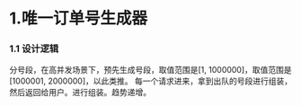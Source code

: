 # 1.唯一订单号生成器
### 1.1 设计逻辑
分号段，在高并发场景下，预先生成号段，取值范围是[1, 1000000]，取值范围是[1000001, 2000000]，以此类推。
每一个请求进来，拿到出队的号段进行组装，然后返回给用户。进行组装。趋势递增。

